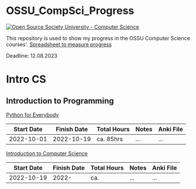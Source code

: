 # OSSU_CompSci_Progress

[![Open Source Society University - Computer Science](https://img.shields.io/badge/OSSU-computer--science-blue.svg)](https://github.com/ossu/computer-science)

This repository is used to show my progress in the OSSU Computer Science courses'.
[Spreadsheet to measure progress](https://docs.google.com/spreadsheets/d/15PJPjpr8da3z9cS1cEkd5zc2JI-SlOvFpkuTvkr_6nM/edit#gid=1428855662)

Deadline: 12.08.2023


# Intro CS
## Introduction to Programming

[Python for Everybody](https://www.py4e.com/lessons)

| Start Date  | Finish Date | Total Hours | Notes | Anki File |
| ------------- | ------------- | ----- | ---- | --- |
| 2022-10-01  | 2022-10-19  | ca. 85hrs | ... | ... |



[Introduction to Computer Science](https://www.edx.org/course/introduction-to-computer-science-and-programming-7)

| Start Date  | Finish Date | Total Hours | Notes | Anki File |
| ------------- | ------------- | ----- | ---- | --- |
| 2022-10-19  | 2022-  | ca.  | ... | ... |
